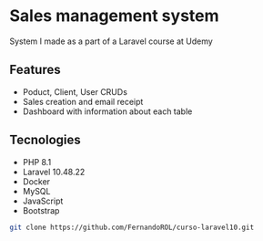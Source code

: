 # Sales management system

System I made as a part of a Laravel course at Udemy

## Features

- Poduct, Client, User CRUDs
- Sales creation and email receipt 
- Dashboard with information about each table

## Tecnologies 

- PHP 8.1
- Laravel 10.48.22
- Docker
- MySQL
- JavaScript
- Bootstrap


```bash
git clone https://github.com/FernandoROL/curso-laravel10.git
```